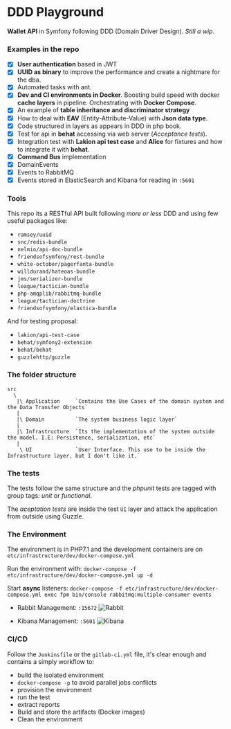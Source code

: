 DDD Playground
==============

**Wallet API** in Symfony following DDD (Domain Driver Design). *Still a wip*. 

### Examples in the repo

   - [x] **User authentication** based in JWT 
   - [x] **UUID as binary** to improve the performance and create a nightmare for the dba.
   - [x] Automated tasks with ant.
   - [x] **Dev and CI environments in Docker**. Boosting build speed with docker **cache layers** in pipeline. Orchestrating with **Docker Compose**.
   - [x] An example of **table inheritance and discriminator strategy** 
   - [x] How to deal with **EAV** (Entity-Attribute-Value) with **Json data type**.
   - [x] Code structured in layers as appears in DDD in php book.
   - [x] Test for api in **behat** accessing via web server (*Acceptance tests*). 
   - [x] Integration test with **Lakion api test case** and **Alice** for fixtures and how to integrate it with **behat**. 
   - [x] **Command Bus** implementation
   - [x] DomainEvents
   - [x] Events to RabbitMQ
   - [x] Events stored in ElasticSearch and Kibana for reading in `:5601`
   
### Tools

This repo its a RESTful API built following *more or less* DDD and using few useful packages like:

- `ramsey/uuid`
- `snc/redis-bundle`
- `nelmio/api-doc-bundle` 
- `friendsofsymfony/rest-bundle`
- `white-october/pagerfanta-bundle`
- `willdurand/hateoas-bundle`
- `jms/serializer-bundle`
- `league/tactician-bundle`
- `php-amqplib/rabbitmq-bundle`
- `league/tactician-doctrine`
- `friendsofsymfony/elastica-bundle`

And for testing proposal:

- `lakion/api-test-case`
- `behat/symfony2-extension`
- `behat/behat`
- `guzzlehttp/guzzle`

### The folder structure 

    src
      \
       |\ Application     `Contains the Use Cases of the domain system and the Data Transfer Objects`
       |
       |\ Domain          `The system business logic layer`
       |
       |\ Infrastructure  `Its the implementation of the system outside the model. I.E: Persistence, serialization, etc`
       |
        \ UI              `User Interface. This use to be inside the Infrastructure layer, but I don't like it.`

### The tests

The tests follow the same structure and the *phpunit* tests are tagged with group tags: *unit* or *functional*.

The *aceptation tests* are inside the test `UI` layer and attack the application from outside using Guzzle.

### The Environment

The environment is in PHP7.1 and the development containers are on `etc/infrastructure/dev/docker-compose.yml`

Run the environment with: `docker-compose -f etc/infrastructure/dev/docker-compose.yml up -d`

Start **async** listeners: `docker-compose -f etc/infrastructure/dev/docker-compose.yml exec fpm bin/console rabbitmq:multiple-consumer events`

- Rabbit Management: `:15672`
![Rabbit](https://i.imgur.com/Wx881tI.png)

- Kibana Management: `:5601`
![Kibana](https://i.imgur.com/AKsVA0t.png)

### CI/CD

Follow the `Jenkinsfile` or the `gitlab-ci.yml` file, it's clear enough and contains a simply workflow to:

- build the isolated environment
- `docker-compose -p` to avoid parallel jobs conflicts
- provision the environment
- run the test
- extract reports
- Build and store the artifacts (Docker images)
- Clean the environment
